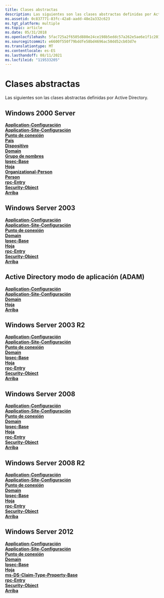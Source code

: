 ```yaml
---
title: Clases abstractas
description: Las siguientes son las clases abstractas definidas por Active Directory.
ms.assetid: 0c837771-83fc-42a8-aadd-48e2a332c623
ms.tgt_platform: multiple
ms.topic: article
ms.date: 05/31/2018
ms.openlocfilehash: 5fac725a2f6505d880e24ce198b5eddc57a262e5ae6e1f1c201263a4e0e2853d
ms.sourcegitcommit: e6600f550f79bddfe58bd4696ac50dd52cb03d7e
ms.translationtype: MT
ms.contentlocale: es-ES
ms.lasthandoff: 08/11/2021
ms.locfileid: "119533205"
---
```

# <a name="abstract-classes"></a>Clases abstractas

Las siguientes son las clases abstractas definidas por Active Directory.

## <a name="windows-2000-server"></a>Windows 2000 Server

<dl>

[**Application-Configuración**](c-applicationsettings.md)  
[**Application-Site-Configuración**](c-applicationsitesettings.md)  
[**Punto de conexión**](c-connectionpoint.md)  
[**País**](c-country.md)  
[**Dispositivo**](c-device.md)  
[**Domain**](c-domain.md)  
[**Grupo de nombres**](c-groupofnames.md)  
[**Ipsec-Base**](c-ipsecbase.md)  
[**Hoja**](c-leaf.md)  
[**Organizational-Person**](c-organizationalperson.md)  
[**Person**](c-person.md)  
[**rpc-Entry**](c-rpcentry.md)  
[**Security-Object**](c-securityobject.md)  
[**Arriba**](c-top.md)  
</dl>

## <a name="windows-server-2003"></a>Windows Server 2003

<dl>

[**Application-Configuración**](c-applicationsettings.md)  
[**Application-Site-Configuración**](c-applicationsitesettings.md)  
[**Punto de conexión**](c-connectionpoint.md)  
[**Domain**](c-domain.md)  
[**Ipsec-Base**](c-ipsecbase.md)  
[**Hoja**](c-leaf.md)  
[**rpc-Entry**](c-rpcentry.md)  
[**Security-Object**](c-securityobject.md)  
[**Arriba**](c-top.md)  
</dl>

## <a name="active-directory-application-mode-adam"></a>Active Directory modo de aplicación (ADAM)

<dl>

[**Application-Configuración**](c-applicationsettings.md)  
[**Application-Site-Configuración**](c-applicationsitesettings.md)  
[**Domain**](c-domain.md)  
[**Hoja**](c-leaf.md)  
[**Arriba**](c-top.md)  
</dl>

## <a name="windows-server-2003-r2"></a>Windows Server 2003 R2

<dl>

[**Application-Configuración**](c-applicationsettings.md)  
[**Application-Site-Configuración**](c-applicationsitesettings.md)  
[**Punto de conexión**](c-connectionpoint.md)  
[**Domain**](c-domain.md)  
[**Ipsec-Base**](c-ipsecbase.md)  
[**Hoja**](c-leaf.md)  
[**rpc-Entry**](c-rpcentry.md)  
[**Security-Object**](c-securityobject.md)  
[**Arriba**](c-top.md)  
</dl>

## <a name="windows-server-2008"></a>Windows Server 2008

<dl>

[**Application-Configuración**](c-applicationsettings.md)  
[**Application-Site-Configuración**](c-applicationsitesettings.md)  
[**Punto de conexión**](c-connectionpoint.md)  
[**Domain**](c-domain.md)  
[**Ipsec-Base**](c-ipsecbase.md)  
[**Hoja**](c-leaf.md)  
[**rpc-Entry**](c-rpcentry.md)  
[**Security-Object**](c-securityobject.md)  
[**Arriba**](c-top.md)  
</dl>

## <a name="windows-server-2008-r2"></a>Windows Server 2008 R2

<dl>

[**Application-Configuración**](c-applicationsettings.md)  
[**Application-Site-Configuración**](c-applicationsitesettings.md)  
[**Punto de conexión**](c-connectionpoint.md)  
[**Domain**](c-domain.md)  
[**Ipsec-Base**](c-ipsecbase.md)  
[**Hoja**](c-leaf.md)  
[**rpc-Entry**](c-rpcentry.md)  
[**Security-Object**](c-securityobject.md)  
[**Arriba**](c-top.md)  
</dl>

## <a name="windows-server-2012"></a>Windows Server 2012

<dl>

[**Application-Configuración**](c-applicationsettings.md)  
[**Application-Site-Configuración**](c-applicationsitesettings.md)  
[**Punto de conexión**](c-connectionpoint.md)  
[**Domain**](c-domain.md)  
[**Ipsec-Base**](c-ipsecbase.md)  
[**Hoja**](c-leaf.md)  
[**ms-DS-Claim-Type-Property-Base**](c-msds-claimtypepropertybase.md)  
[**rpc-Entry**](c-rpcentry.md)  
[**Security-Object**](c-securityobject.md)  
[**Arriba**](c-top.md)  
</dl>

 

 




